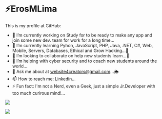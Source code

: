 <h1>⚡️ErosMLima</h1> 
  
  This is my profile at GitHub:

- 🔭 I’m currently working on Study for to be ready to make any app and join some new dev. team for work for a long time...
- 🎯 I’m currently learning Pyhon, JavaScript, PHP, Java, .NET, C#, Web, Mobile, Servers, Databases, Ethical and Grow Hacking...🌱
- 🔰 I’m looking to collaborate on help new students learn...👯
- 🤔 I’m helping with cyber security and to coach new students around the world...
- 💬 Ask me about at website4creators@gmail.com...🌦
- 📫 How to reach me: Linkedin...
- ⚡ Fun fact: I'm not a Nerd, even a Geek, just a simple Jr.Developer with too much curirous mind!...

<img src="https://github-readme-stats.vercel.app/api?username=ErosMLima&&show_icons=true&title_color=ffffff&&icon_color=bb2acf&text_color=daf7dc&bg_color=151515" style="max-width:142%;" align="middle">

<img src="https://github-readme-stats.vercel.app/api/top-langs/?username=ErosMLima&layout=compact&theme=jolly"
style="max-width:142%;" align="middle">



